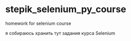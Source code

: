 # stepik_selenium_py_course
homework for selenium course

я собираюсь хранить тут задания курса Selenium

